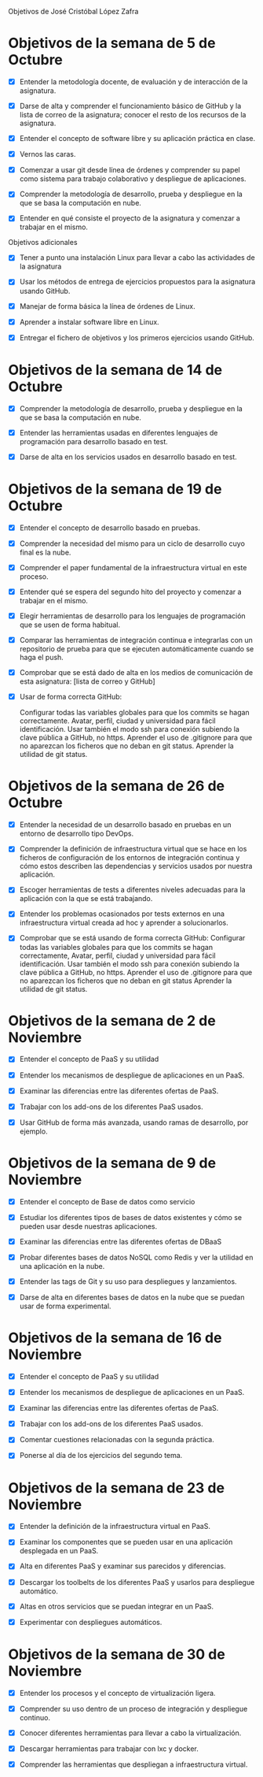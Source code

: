 Objetivos de José Cristóbal López Zafra

# Objetivos de la semana de 5 de Octubre

* [X] Entender la metodología docente, de evaluación y de interacción de la asignatura. 

* [X] Darse de alta y comprender el funcionamiento básico de GitHub y la lista de correo de la asignatura; conocer el resto de los recursos de la asignatura. 

* [X] Entender el concepto de software libre y su aplicación práctica en clase. 

* [X] Vernos las caras. 

* [X] Comenzar a usar git desde línea de órdenes y comprender su papel como sistema para trabajo colaborativo y despliegue de aplicaciones. 

* [X] Comprender la metodología de desarrollo, prueba y despliegue en la que se basa la computación en nube.

* [X] Entender en qué consiste el proyecto de la asignatura y comenzar a trabajar en el mismo.

Objetivos adicionales

* [X] Tener a punto una instalación Linux para llevar a cabo las actividades de la asignatura

* [X] Usar los métodos de entrega de ejercicios propuestos para la asignatura usando GitHub.

* [X] Manejar de forma básica la línea de órdenes de Linux.

* [X] Aprender a instalar software libre en Linux.

* [X] Entregar el fichero de objetivos y los primeros ejercicios usando GitHub.


# Objetivos de la semana de 14 de Octubre

* [X] Comprender la metodología de desarrollo, prueba y despliegue en la que se basa la computación en nube.

* [X]  Entender las herramientas usadas en diferentes lenguajes de programación para desarrollo basado en test.
* [X]  Darse de alta en los servicios usados en desarrollo basado en test.


# Objetivos de la semana de 19 de Octubre

* [X]  Entender el concepto de desarrollo basado en pruebas.
* [X]  Comprender la necesidad del mismo para un ciclo de desarrollo cuyo final es la nube.
* [X]  Comprender el paper fundamental de la infraestructura virtual en este proceso.
* [X]  Entender qué se espera del segundo hito del proyecto y comenzar a trabajar en el mismo.

* [X]  Elegir herramientas de desarrollo para los lenguajes de programación que se usen de forma habitual.
* [X]  Comparar las herramientas de integración continua e integrarlas con un repositorio de prueba para que se ejecuten automáticamente cuando se haga el push.
* [X]  Comprobar que se está dado de alta en los medios de comunicación de esta asignatura: [lista de correo y GitHub]
* [X]  Usar de forma correcta GitHub:

	Configurar todas las variables globales para que los commits se hagan correctamente.
        Avatar, perfil, ciudad y universidad para fácil identificación.
        Usar también el modo ssh para conexión subiendo la clave pública a GitHub, no https.
        Aprender el uso de .gitignore para que no aparezcan los ficheros que no deban en git status.
        Aprender la utilidad de git status.


# Objetivos de la semana de 26 de Octubre


* [X]  Entender la necesidad de un desarrollo basado en pruebas en un entorno de desarrollo tipo DevOps.
* [X]  Comprender la definición de infraestructura virtual que se hace en los ficheros de configuración de los entornos de integración continua y cómo estos describen las dependencias y servicios usados por nuestra aplicación.

* [X]  Escoger herramientas de tests a diferentes niveles adecuadas para la aplicación con la que se está trabajando.
* [X]  Entender los problemas ocasionados por tests externos en una infraestructura virtual creada ad hoc y aprender a solucionarlos.
* [X]  Comprobar que se está usando de forma correcta GitHub:
        Configurar todas las variables globales para que los commits se hagan correctamente,
        Avatar, perfil, ciudad y universidad para fácil identificación.
        Usar también el modo ssh para conexión subiendo la clave pública a GitHub, no https.
        Aprender el uso de .gitignore para que no aparezcan los ficheros que no deban en git status
            Aprender la utilidad de git status.


# Objetivos de la semana de 2 de Noviembre

* [X]  Entender el concepto de PaaS y su utilidad
* [X]  Entender los mecanismos de despliegue de aplicaciones en un PaaS.
* [X]  Examinar las diferencias entre las diferentes ofertas de PaaS.

* [X]  Trabajar con los add-ons de los diferentes PaaS usados.
* [x]  Usar GitHub de forma más avanzada, usando ramas de desarrollo, por ejemplo.


# Objetivos de la semana de 9 de Noviembre

* [x]  Entender el concepto de Base de datos como servicio
* [X]  Estudiar los diferentes tipos de bases de datos existentes y cómo se pueden usar desde nuestras aplicaciones.
* [x]  Examinar las diferencias entre las diferentes ofertas de DBaaS

* [x]  Probar diferentes bases de datos NoSQL como Redis y ver la utilidad en una aplicación en la nube.
* [x]  Entender las tags de Git y su uso para despliegues y lanzamientos.
* [x]  Darse de alta en diferentes bases de datos en la nube que se puedan usar de forma experimental.


# Objetivos de la semana de 16 de Noviembre

* [X]  Entender el concepto de PaaS y su utilidad
* [X]  Entender los mecanismos de despliegue de aplicaciones en un PaaS.
* [X]  Examinar las diferencias entre las diferentes ofertas de PaaS.

* [X]  Trabajar con los add-ons de los diferentes PaaS usados.
* [X]  Comentar cuestiones relacionadas con la segunda práctica.
* [x]  Ponerse al día de los ejercicios del segundo tema.


# Objetivos de la semana de 23 de Noviembre

* [x]  Entender la definición de la infraestructura virtual en PaaS.
* [x]  Examinar los componentes que se pueden usar en una aplicación desplegada en un PaaS.

* [x]  Alta en diferentes PaaS y examinar sus parecidos y diferencias.
* [x]  Descargar los toolbelts de los diferentes PaaS y usarlos para despliegue automático.
* [x]  Altas en otros servicios que se puedan integrar en un PaaS.
* [x]  Experimentar con despliegues automáticos.


# Objetivos de la semana de 30 de Noviembre

* [x]  Entender los procesos y el concepto de virtualización ligera.
* [x]  Comprender su uso dentro de un proceso de integración y despliegue continuo.
* [x]  Conocer diferentes herramientas para llevar a cabo la virtualización.

* [x]  Descargar herramientas para trabajar con lxc y docker.
* [x]  Comprender las herramientas que despliegan a infraestructura virtual.



